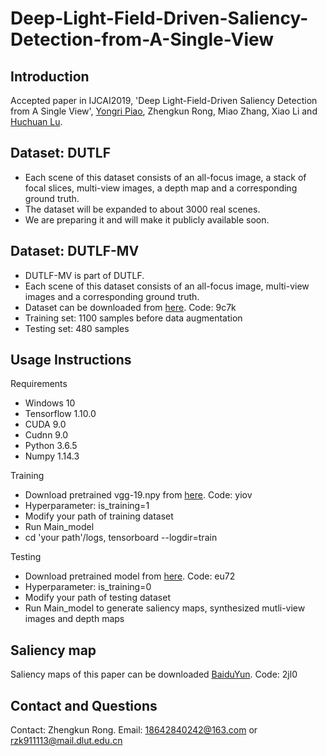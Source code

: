 # Deep-Light-Field-Driven-Saliency-Detection-from-A-Single-View
## Introduction
Accepted paper in IJCAI2019, 'Deep Light-Field-Driven Saliency Detection from A Single View', [Yongri Piao](http://ice.dlut.edu.cn/yrpiao/), Zhengkun Rong, Miao Zhang, Xiao Li and [Huchuan Lu](http://ice.dlut.edu.cn/lu/publications.html).

## Dataset: DUTLF
* Each scene of this dataset consists of an all-focus image, a stack of focal slices, multi-view images, a depth map and a corresponding ground truth.
* The dataset will be expanded to about 3000 real scenes.
* We are preparing it and will make it publicly available soon.

## Dataset: DUTLF-MV
* DUTLF-MV is part of DUTLF.
* Each scene of this dataset consists of an all-focus image, multi-view images and a corresponding ground truth.
* Dataset can be downloaded from [here](https://pan.baidu.com/s/1hvrTL4PQp-PZ6QZEl5fH7Q). Code: 9c7k
* Training set: 1100 samples before data augmentation
* Testing set: 480 samples

## Usage Instructions
Requirements
* Windows 10
* Tensorflow 1.10.0
* CUDA 9.0
* Cudnn 9.0
* Python 3.6.5
* Numpy 1.14.3

Training
* Download pretrained vgg-19.npy from [here](https://pan.baidu.com/s/1U6J9XenDOnUvkEzj0ZBmxg). Code: yiov
* Hyperparameter: is_training=1
* Modify your path of training dataset
* Run Main_model
* cd 'your path'/logs, tensorboard --logdir=train

Testing
* Download pretrained model from [here](https://pan.baidu.com/s/1cm5nkdKVHU2vCIqgzlmLMw). Code: eu72
* Hyperparameter: is_training=0
* Modify your path of testing dataset
* Run Main_model to generate saliency maps, synthesized mutli-view images and depth maps
## Saliency map
Saliency maps of this paper can be downloaded [BaiduYun](https://pan.baidu.com/s/1KXG7xRv7WOcSj_NUmbz8cA). Code: 2jl0
## Contact and Questions
Contact: Zhengkun Rong. Email: 18642840242@163.com or rzk911113@mail.dlut.edu.cn
